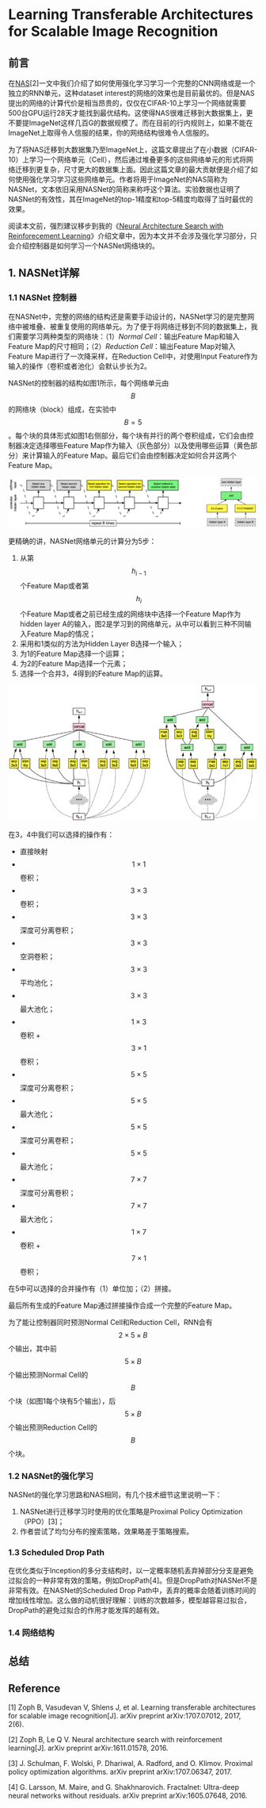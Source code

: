 # Learning Transferable Architectures for Scalable Image Recognition

## 前言

在[NAS](https://senliuy.gitbooks.io/advanced-deep-learning/content/di-yi-zhang-ff1a-jing-dian-wang-luo/neural-architecture-search-with-reinforecement-learning.html)\[2\]一文中我们介绍了如何使用强化学习学习一个完整的CNN网络或是一个独立的RNN单元，这种dataset interest的网络的效果也是目前最优的。但是NAS提出的网络的计算代价是相当昂贵的，仅仅在CIFAR-10上学习一个网络就需要500台GPU运行28天才能找到最优结构。这使得NAS很难迁移到大数据集上，更不要提ImageNet这样几百G的数据规模了。而在目前的行内规则上，如果不能在ImageNet上取得令人信服的结果，你的网络结构很难令人信服的。

为了将NAS迁移到大数据集乃至ImageNet上，这篇文章提出了在小数据（CIFAR-10）上学习一个网络单元（Cell），然后通过堆叠更多的这些网络单元的形式将网络迁移到更复杂，尺寸更大的数据集上面。因此这篇文章的最大贡献便是介绍了如何使用强化学习学习这些网络单元。作者将用于ImageNet的NAS简称为NASNet，文本依旧采用NASNet的简称来称呼这个算法。实验数据也证明了NASNet的有效性，其在ImageNet的top-1精度和top-5精度均取得了当时最优的效果。

阅读本文前，强烈建议移步到我的《[Neural Architecture Search with Reinforecement Learning](https://senliuy.gitbooks.io/advanced-deep-learning/content/di-yi-zhang-ff1a-jing-dian-wang-luo/neural-architecture-search-with-reinforecement-learning.html)》介绍文章中，因为本文并不会涉及强化学习部分，只会介绍控制器是如何学习一个NASNet网络块的。

## 1. NASNet详解

### 1.1 NASNet 控制器

在NASNet中，完整的网络的结构还是需要手动设计的，NASNet学习的是完整网络中被堆叠、被重复使用的网络单元。为了便于将网络迁移到不同的数据集上，我们需要学习两种类型的网络块：（1）_Normal Cell_：输出Feature Map和输入Feature Map的尺寸相同；（2）_Reduction Cell_：输出Feature Map对输入Feature Map进行了一次降采样，在Reduction Cell中，对使用Input Feature作为输入的操作（卷积或者池化）会默认步长为2。

NASNet的控制器的结构如图1所示，每个网络单元由$$B$$的网络块（block）组成，在实验中$$B=5$$。每个块的具体形式如图1右侧部分，每个块有并行的两个卷积组成，它们会由控制器决定选择哪些Feature Map作为输入（灰色部分）以及使用哪些运算（黄色部分）来计算输入的Feature Map。最后它们会由控制器决定如何合并这两个Feature Map。

![](/assets/NASNet_1.png)

更精确的讲，NASNet网络单元的计算分为5步：

1. 从第$$h_{i-1}$$个Feature Map或者第$$h_i$$个Feature Map或者之前已经生成的网络块中选择一个Feature Map作为hidden layer A的输入，图2是学习到的网络单元，从中可以看到三种不同输入Feature Map的情况；
2. 采用和1类似的方法为Hidden Layer B选择一个输入；
3. 为1的Feature Map选择一个运算；
4. 为2的Feature Map选择一个元素；
5. 选择一个合并3，4得到的Feature Map的运算。

![](/assets/NASNet_2.png)

在3，4中我们可以选择的操作有：

* 直接映射
* $$1\times1$$卷积；
* $$3\times3$$卷积；
* $$3\times3$$深度可分离卷积；
* $$3\times3$$空洞卷积；
* $$3\times3$$平均池化；
* $$3\times3$$最大池化；
* $$1\times3$$卷积 + $$3\times1$$卷积；
* $$5\times5$$深度可分离卷积；
* $$5\times5$$最大池化；
* $$5\times5$$深度可分离卷积；
* $$5\times5$$最大池化；
* $$7\times7$$深度可分离卷积；
* $$7\times7$$最大池化；
* $$1\times7$$卷积 + $$7\times1$$卷积；

在5中可以选择的合并操作有（1）单位加；（2）拼接。

最后所有生成的Feature Map通过拼接操作合成一个完整的Feature Map。

为了能让控制器同时预测Normal Cell和Reduction Cell，RNN会有$$2\times5\times B$$个输出，其中前$$5\times B$$个输出预测Normal Cell的$$B$$个块（如图1每个块有5个输出），后$$5\times B$$个输出预测Reduction Cell的$$B$$个块。

### 1.2 NASNet的强化学习

NASNet的强化学习思路和NAS相同，有几个技术细节这里说明一下：

1. NASNet进行迁移学习时使用的优化策略是Proximal Policy Optimization（PPO）[3]；
2. 作者尝试了均匀分布的搜索策略，效果略差于策略搜索。

### 1.3 Scheduled Drop Path

在优化类似于Inception的多分支结构时，以一定概率随机丢弃掉部分分支是避免过拟合的一种非常有效的策略，例如DropPath[4]。但是DropPath对NASNet不是非常有效。在NASNet的Scheduled Drop Path中，丢弃的概率会随着训练时间的增加线性增加。这么做的动机很好理解：训练的次数越多，模型越容易过拟合，DropPath的避免过拟合的作用才能发挥的越有效。

### 1.4 网络结构



## 总结

## Reference

\[1\] Zoph B, Vasudevan V, Shlens J, et al. Learning transferable architectures for scalable image recognition\[J\]. arXiv preprint arXiv:1707.07012, 2017, 2\(6\).

\[2\] Zoph B, Le Q V. Neural architecture search with reinforcement learning\[J\]. arXiv preprint arXiv:1611.01578, 2016.

[3] J. Schulman, F. Wolski, P. Dhariwal, A. Radford, and O. Klimov. Proximal policy optimization algorithms. arXiv preprint arXiv:1707.06347, 2017.

[4] G. Larsson, M. Maire, and G. Shakhnarovich. Fractalnet: Ultra-deep neural networks without residuals. arXiv preprint arXiv:1605.07648, 2016.

